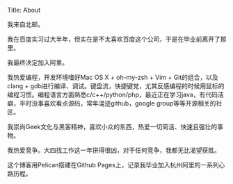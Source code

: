 Title: About

我来自北邮。

我在百度实习过大半年，但实在是不太喜欢百度这个公司，于是在毕业前离开了那里。

我最终决定加入阿里。

我热爱编程，开发环境嗜好Mac OS X + oh-my-zsh + Vim + Git的组合，以及clang + gdb进行编译、调试。键盘流，快捷键党，尤其反感编程的时候用鼠标的编程习惯。编程语言方面熟悉c/c++/python/php，最近正在学习java，有代码洁癖，平时没事喜欢看点源码，常年混迹github，google group等等开源相关的社区。

我崇尚Geek文化与黑客精神，喜欢小众的东西，热爱一切简洁、快速且强壮的事物。

我热爱竞争。大四找工作这一年拼得很凶，对于任何竞争，我都无比渴望获胜。

这个博客用Pelican搭建在Github Pages上，记录我毕业加入杭州阿里的一系列心路历程。
